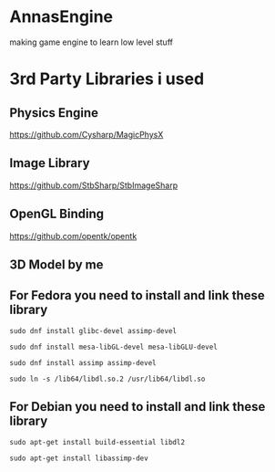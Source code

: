 # AnnasEngine
making game engine to learn low level stuff


# 3rd Party Libraries i used

## Physics Engine
https://github.com/Cysharp/MagicPhysX

## Image Library
https://github.com/StbSharp/StbImageSharp

## OpenGL Binding
https://github.com/opentk/opentk

## 3D Model by me


## For Fedora you need to install and link these library
`sudo dnf install glibc-devel assimp-devel`

`sudo dnf install mesa-libGL-devel mesa-libGLU-devel`

`sudo dnf install assimp assimp-devel`

`sudo ln -s /lib64/libdl.so.2 /usr/lib64/libdl.so`

## For Debian you need to install and link these library

`sudo apt-get install build-essential libdl2`

`sudo apt-get install libassimp-dev`
